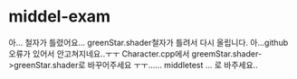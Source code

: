 # middel-exam
아... 철자가 틀렸어요...
greenStar.shader철자가 틀려서 다시 올립니다. 
아...github오류가 있어서 안고쳐지네요..ㅜㅜ 
Character.cpp에서 greemStar.shader->greenStar.shader로 바꾸어주세요 ㅜㅜ......
middletest …
로 바주세요..
